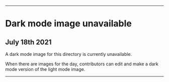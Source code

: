 
***
 
# Dark mode image unavailable

## July 18th 2021

A dark mode image for this directory is currently unavailable.

When there are images for the day, contributors can edit and make a dark mode version of the light mode image.

***
